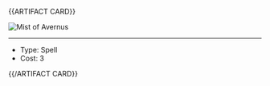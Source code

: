 <!-- ======================================

How to Contribute: https://ggs.wiki/r/howto

Artifact-specific info: https://github.com/GGS-ORG/artifact/blob/master/README.md

====================================== -->


{{ARTIFACT CARD}}

<!-- Card image goes here. -->

![Mist of Avernus](https://i.imgur.com/1Itfzqm.jpg)

---

<!-- Card description goes here. -->

* Type: Spell
* Cost: 3

{{/ARTIFACT CARD}}
